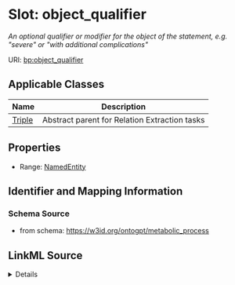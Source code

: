 # Slot: object_qualifier
_An optional qualifier or modifier for the object of the statement, e.g. "severe" or "with additional complications"_


URI: [bp:object_qualifier](http://w3id.org/ontogpt/metabolic-process-templateobject_qualifier)



<!-- no inheritance hierarchy -->




## Applicable Classes

| Name | Description |
| --- | --- |
[Triple](Triple.md) | Abstract parent for Relation Extraction tasks






## Properties

* Range: [NamedEntity](NamedEntity.md)







## Identifier and Mapping Information







### Schema Source


* from schema: https://w3id.org/ontogpt/metabolic_process




## LinkML Source

<details>
```yaml
name: object_qualifier
description: An optional qualifier or modifier for the object of the statement, e.g.
  "severe" or "with additional complications"
from_schema: https://w3id.org/ontogpt/metabolic_process
rank: 1000
alias: object_qualifier
owner: Triple
domain_of:
- Triple
range: NamedEntity

```
</details>